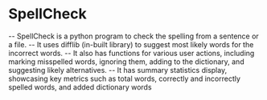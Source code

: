 # SpellCheck

-- SpellCheck is a python program to check the spelling from a sentence or a file. 
-- It uses difflib (in-built library) to suggest most likely words for the incorrect words.
-- It also has functions for various user actions, including marking misspelled words, ignoring them,
   adding to the dictionary, and suggesting likely alternatives.
-- It has summary statistics display, showcasing key metrics such as total words, correctly
    and incorrectly spelled words, and added dictionary words
